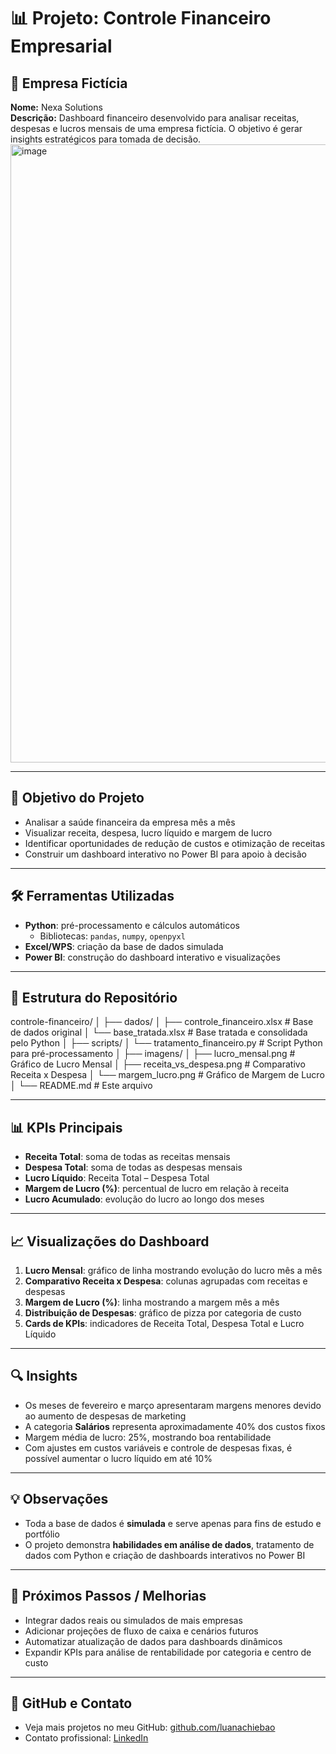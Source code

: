 # 📊 Projeto: Controle Financeiro Empresarial

## 🏢 Empresa Fictícia
**Nome:** Nexa Solutions  
**Descrição:** Dashboard financeiro desenvolvido para analisar receitas, despesas e lucros mensais de uma empresa fictícia. O objetivo é gerar insights estratégicos para tomada de decisão.
<img width="1907" height="989" alt="image" src="https://github.com/user-attachments/assets/0ce65c7d-c5a3-4dda-8fad-500a1901eff7" />

---

## 🎯 Objetivo do Projeto
- Analisar a saúde financeira da empresa mês a mês  
- Visualizar receita, despesa, lucro líquido e margem de lucro  
- Identificar oportunidades de redução de custos e otimização de receitas  
- Construir um dashboard interativo no Power BI para apoio à decisão  

---

## 🛠 Ferramentas Utilizadas
- **Python**: pré-processamento e cálculos automáticos  
  - Bibliotecas: `pandas`, `numpy`, `openpyxl`  
- **Excel/WPS**: criação da base de dados simulada  
- **Power BI**: construção do dashboard interativo e visualizações  

---

## 📂 Estrutura do Repositório
controle-financeiro/
│
├── dados/
│ ├── controle_financeiro.xlsx # Base de dados original
│ └── base_tratada.xlsx # Base tratada e consolidada pelo Python
│
├── scripts/
│ └── tratamento_financeiro.py # Script Python para pré-processamento
│
├── imagens/
│ ├── lucro_mensal.png # Gráfico de Lucro Mensal
│ ├── receita_vs_despesa.png # Comparativo Receita x Despesa
│ └── margem_lucro.png # Gráfico de Margem de Lucro
│
└── README.md # Este arquivo

---

## 📊 KPIs Principais
- **Receita Total**: soma de todas as receitas mensais  
- **Despesa Total**: soma de todas as despesas mensais  
- **Lucro Líquido**: Receita Total – Despesa Total  
- **Margem de Lucro (%)**: percentual de lucro em relação à receita  
- **Lucro Acumulado**: evolução do lucro ao longo dos meses  

---

## 📈 Visualizações do Dashboard
1. **Lucro Mensal**: gráfico de linha mostrando evolução do lucro mês a mês  
2. **Comparativo Receita x Despesa**: colunas agrupadas com receitas e despesas  
3. **Margem de Lucro (%)**: linha mostrando a margem mês a mês  
4. **Distribuição de Despesas**: gráfico de pizza por categoria de custo  
5. **Cards de KPIs**: indicadores de Receita Total, Despesa Total e Lucro Líquido  

---

## 🔍 Insights
- Os meses de fevereiro e março apresentaram margens menores devido ao aumento de despesas de marketing  
- A categoria **Salários** representa aproximadamente 40% dos custos fixos  
- Margem média de lucro: 25%, mostrando boa rentabilidade  
- Com ajustes em custos variáveis e controle de despesas fixas, é possível aumentar o lucro líquido em até 10%  

---

## 💡 Observações
- Toda a base de dados é **simulada** e serve apenas para fins de estudo e portfólio  
- O projeto demonstra **habilidades em análise de dados**, tratamento de dados com Python e criação de dashboards interativos no Power BI  

---

## 📌 Próximos Passos / Melhorias
- Integrar dados reais ou simulados de mais empresas  
- Adicionar projeções de fluxo de caixa e cenários futuros  
- Automatizar atualização de dados para dashboards dinâmicos  
- Expandir KPIs para análise de rentabilidade por categoria e centro de custo  

---

## 📂 GitHub e Contato
- Veja mais projetos no meu GitHub: [github.com/luanachiebao](https://github.com/luanachiebao)  
- Contato profissional: [LinkedIn](https://www.linkedin.com/in/luanachiebao/)  
